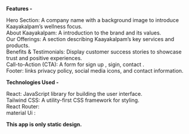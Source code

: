 <b>Features -</b>

Hero Section: A company name with a background image to introduce Kaayakalpam’s wellness focus.</br>
About Kaayakalpam: A introduction to the brand and its values.</br>
Our Offerings: A section describing Kaayakalpam’s key services and products.</br>
Benefits & Testimonials: Display customer success stories to showcase trust and positive experiences.</br>
Call-to-Action (CTA): A form for sign up , sigin, contact .</br>
Footer: links privacy policy, social media icons, and contact information.</br>

<b>Technologies Used -</b>

React: JavaScript library for building the user interface.</br>
Tailwind CSS: A utility-first CSS framework for styling.</br>
React Router:</br>
material Ui :</br>

<b>This app is only static design.</b> 
